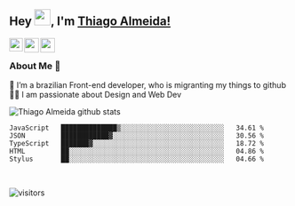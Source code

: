 ## Hey <img src="https://github.com/TheDudeThatCode/TheDudeThatCode/blob/master/Assets/Hi.gif" width="29px">, I'm [Thiago Almeida!](https://www.linkedin.com/in/thiago-almeida-69785569/) 

<a href="https://www.linkedin.com/in/thiago-almeida-69785569/">
  <img align="left" width="24px" src="https://cdn.jsdelivr.net/npm/simple-icons@v3/icons/linkedin.svg"  />
</a>
<a href="https://twitter.com/thiagoloal">
  <img align="left" width="26px" src="https://cdn.jsdelivr.net/npm/simple-icons@v3/icons/twitter.svg" />
</a>
<a href="mailto:thiagoloal@gmail.com">
  <img align="left" width="26px" src="https://cdn.jsdelivr.net/npm/simple-icons@v3/icons/gmail.svg" />
</a>

<br />

### About Me 🚀
🌱 I’m a brazilian Front-end developer, who is migranting my things to github</br>
👨‍💻  I am passionate about Design and Web Dev</br>

![Thiago Almeida github stats](https://github-readme-stats.vercel.app/api?username=isupersky&show_icons=true&hide_border=true)&nbsp;&nbsp;
<!--START_SECTION:waka-->
```text
JavaScript   ██████████████▒░░░░░░░░░░░░░░░░░░░░░░░░░░   34.61 % 
JSON         ████████████▓░░░░░░░░░░░░░░░░░░░░░░░░░░░░   30.56 % 
TypeScript   ███████▓░░░░░░░░░░░░░░░░░░░░░░░░░░░░░░░░░   18.72 % 
HTML         ██░░░░░░░░░░░░░░░░░░░░░░░░░░░░░░░░░░░░░░░   04.86 % 
Stylus       ██░░░░░░░░░░░░░░░░░░░░░░░░░░░░░░░░░░░░░░░   04.66 % 
```
<!--END_SECTION:waka-->

<br />

![visitors](https://visitor-badge.laobi.icu/badge?page_id=isupersky.isupersky)
